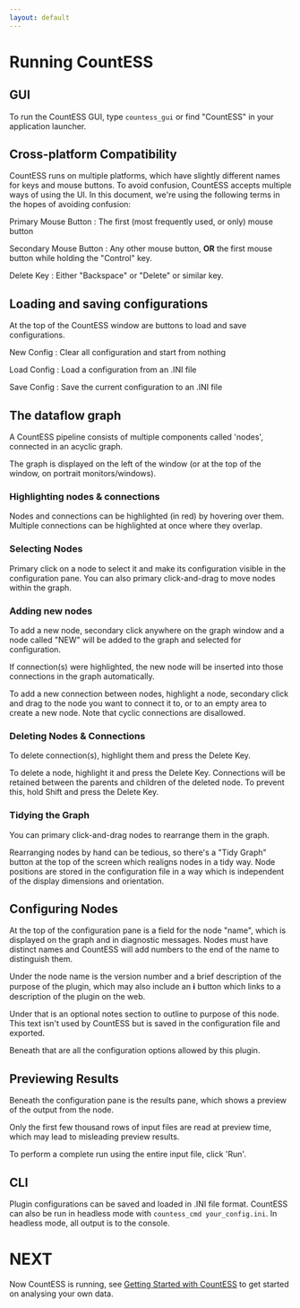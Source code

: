 ```yaml
---
layout: default
---
```


# Running CountESS

## GUI

To run the CountESS GUI, type `countess_gui` or find "CountESS" in
your application launcher.

## Cross-platform Compatibility

CountESS runs on multiple platforms, which have slightly different 
names for keys and mouse buttons. To avoid confusion, CountESS
accepts multiple ways of using the UI.  In this document, we're using
the following terms in the hopes of avoiding confusion:

Primary Mouse Button 
: The first (most frequently used, or only) mouse button

Secondary Mouse Button
: Any other mouse button, **OR** the first mouse button while holding the "Control" key.

Delete Key
: Either "Backspace" or "Delete" or similar key.

## Loading and saving configurations

At the top of the CountESS window are buttons to load and save configurations.

New Config
: Clear all configuration and start from nothing

Load Config
: Load a configuration from an .INI file

Save Config
: Save the current configuration to an .INI file

## The dataflow graph

A CountESS pipeline consists of multiple components called 'nodes',
connected in an acyclic graph.

The graph is displayed on the left of the window (or at the top of the window, on portrait monitors/windows).

### Highlighting nodes & connections

Nodes and connections can be highlighted (in red) by hovering over them.
Multiple connections can be highlighted at once where they overlap.

### Selecting Nodes

Primary click on a node to select it and make its configuration visible
in the configuration pane.  You can also primary click-and-drag to move nodes
within the graph.

### Adding new nodes 

To add a new node, secondary click anywhere on the graph window and a node
called "NEW" will be added to the graph and selected for configuration.

If connection(s) were highlighted, the new node will be inserted into those
connections in the graph automatically. 

To add a new connection between nodes, highlight a node, secondary click
and drag to the node you want to connect it to, or to an empty area to 
create a new node.  Note that cyclic connections are disallowed.

### Deleting Nodes & Connections

To delete connection(s), highlight them and press the Delete Key.

To delete a node, highlight it and press the Delete Key.
Connections will be retained between the parents and children of the
deleted node.  To prevent this, hold Shift and press the Delete Key.

### Tidying the Graph

You can primary click-and-drag nodes to rearrange them in the graph.

Rearranging nodes by hand can be tedious, so there's a "Tidy Graph"
button at the top of the screen which realigns nodes in a tidy way.
Node positions are stored in the configuration file in a way which
is independent of the display dimensions and orientation.

## Configuring Nodes

At the top of the configuration pane is a field for the node "name", which is displayed on the graph and in diagnostic messages. Nodes must have distinct names and CountESS will add numbers to the end of the name to distinguish them.

Under the node name is the version number and a brief description of the purpose of the plugin, which may also include an **ℹ** button which links to a description of the plugin on the web.

Under that is an optional notes section to outline to purpose of this node.
This text isn't used by CountESS but is saved in the configuration file and exported.

Beneath that are all the configuration options allowed by this plugin.

## Previewing Results

Beneath the configuration pane is the results pane, which shows a preview of the output from the node.

Only the first few thousand rows of input files are read at preview time, which may lead to misleading preview results.

To perform a complete run using the entire input file, click 'Run'.

## CLI

Plugin configurations can be saved and loaded in .INI file format.
CountESS can also be run in headless mode with `countess_cmd your_config.ini`.
In headless mode, all output is to the console.

# NEXT

Now CountESS is running, see [Getting Started with CountESS](../getting-started/)
to get started on analysing your own data.
